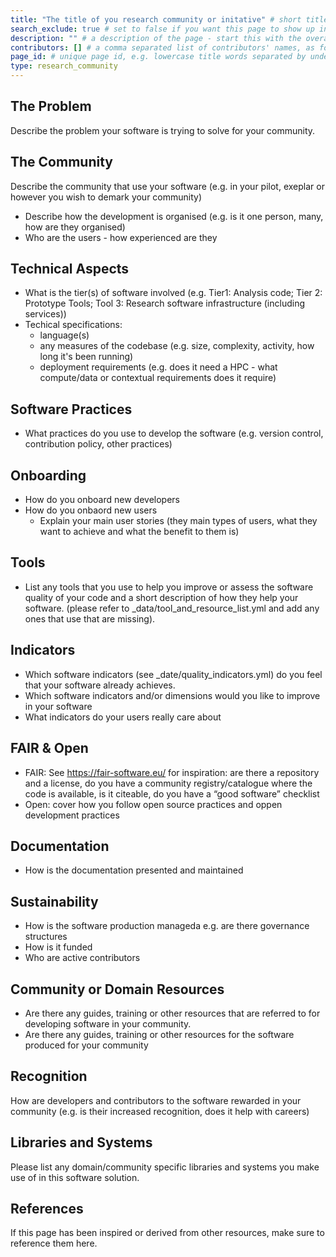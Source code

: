 ```yaml
---
title: "The title of you research community or initative" # short title
search_exclude: true # set to false if you want this page to show up in search results
description: "" # a description of the page - start this with the overall area under which the community sits e.g. 'Physics & Astronomy -', 'Biomedical sciences -', 'Social Sciences & humanities -', 'Life Sciences -', 'Environmental science -' or other if those do not encompass the more specific community you are addressing
contributors: [] # a comma separated list of contributors' names, as found in _data/CONTRIBUTORS.yml
page_id: # unique page id, e.g. lowercase title words separated by underscore(s) - for example page_id of 'ELIXIR' page could be elixir
type: research_community
---
```


<!-- Please keep all sections and fill them in, if this is not possible you may remove them (you will need to explain to the editorial board in your pull request why certain sections are not present). The text describing what is needed in the sections can be removed. (this comment can be deleted in your final page)-->

<!-- Once you have completed your research community entry - please add it to _data/sidebars/main.yml under the reseach communities entry (this comment can be deleted in your final page)  -->


## The Problem <!-- do not delete this heading and write your text below it -->

Describe the problem your software is trying to solve for your community.


## The Community <!-- do not delete this heading and write your text below it -->

Describe the community that use your software (e.g. in your pilot, exeplar or however you wish to demark your community)
- Describe how the development is organised (e.g. is it one person, many, how are they organised)
- Who are the users - how experienced are they

## Technical Aspects <!-- do not delete this heading and write your text below it -->

- What is the tier(s) of software involved (e.g. Tier1: Analysis code; Tier 2: Prototype Tools; Tool 3: Research software infrastructure (including services))
- Techical specifications:
   - language(s)
   - any measures of the codebase (e.g. size, complexity, activity, how long it's been running)
   - deployment requirements (e.g. does it need a HPC - what compute/data or contextual requirements does it require)

## Software Practices <!-- do not delete this heading and write your text below it -->

- What practices do you use to develop the software (e.g. version control, contribution policy, other practices)

## Onboarding <!-- do not delete this heading and write your text below it -->

- How do you onboard new developers 
- How do you onbaord new users
   - Explain your main user stories (they main types of users, what they want to achieve and what the benefit to them is) 

## Tools <!-- do not delete this heading and write your text below it -->

- List any tools that you use to help you improve or assess the software quality of your code and a short description of how they help your software. (please refer to _data/tool_and_resource_list.yml and add any ones that use that are missing).

## Indicators <!-- do not delete this heading and write your text below it -->

- Which software indicators (see _date/quality_indicators.yml) do you feel that your software already achieves.
- Which software indicators and/or dimensions would you like to improve in your software
- What indicators do your users really care about

## FAIR & Open <!-- do not delete this heading and write your text below it -->

 - FAIR: See https://fair-software.eu/ for inspiration: are there a repository and a license, do you have a community registry/catalogue where the code is available, is it citeable, do you have a “good software” checklist
 - Open: cover how you follow open source practices and oppen development practices

## Documentation <!-- do not delete this heading and write your text below it -->

 - How is the documentation presented and maintained 

## Sustainability <!-- do not delete this heading and write your text below it -->

- How is the software production manageda e.g. are there governance structures
- How is it funded
- Who are active contributors

## Community or Domain Resources <!-- do not delete this heading and write your text below it -->

- Are there any guides, training or other resources that are referred to for developing software in your community.
- Are there any guides, training or other resources for the software produced for your community

## Recognition <!-- do not delete this heading and write your text below it -->

How are developers and contributors to the software rewarded in your community (e.g. is their increased recognition, does it help with careers)

## Libraries and Systems <!-- do not delete this heading and write your text below it -->

Please list any domain/community specific libraries and systems you make use of in this software solution.


## References <!-- do not delete this heading and write your text below it -->
If this page has been inspired or derived from other resources, make sure to reference them here.


